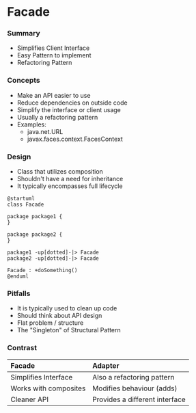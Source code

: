 # Facade

### Summary

- Simplifies Client Interface
- Easy Pattern to implement
- Refactoring Pattern

### Concepts

- Make an API easier to use
- Reduce dependencies on outside code
- Simplify the interface or client usage
- Usually a refactoring pattern
- Examples:
  - java.net.URL
  - javax.faces.context.FacesContext

### Design

- Class that utilizes composition
- Shouldn't have a need for inheritance
- It typically encompasses full lifecycle

```plantuml
@startuml
class Facade

package package1 {
}

package package2 {
}

package1 -up[dotted]-|> Facade
package2 -up[dotted]-|> Facade

Facade : +doSomething()
@enduml
```

### Pitfalls

- It is typically used to clean up code
- Should think about API design
- Flat problem / structure
- The "Singleton" of Structural Pattern

### Contrast

| Facade                | Adapter                        |
|:----------------------|:-------------------------------|
| Simplifies Interface  | Also a refactoring pattern     |
| Works with composites | Modifies behaviour (adds)      |
| Cleaner API           | Provides a different interface |

